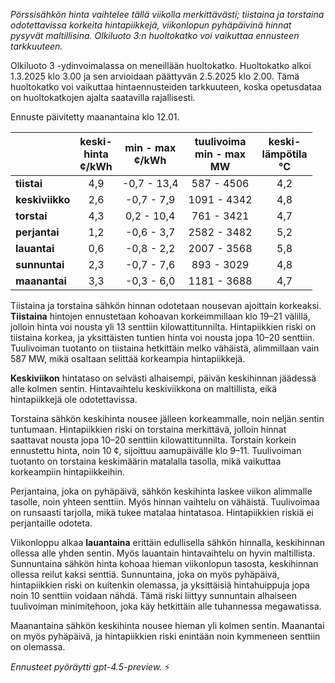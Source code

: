 *Pörssisähkön hinta vaihtelee tällä viikolla merkittävästi; tiistaina ja torstaina odotettavissa korkeita hintapiikkejä, viikonlopun pyhäpäivinä hinnat pysyvät maltillisina. Olkiluoto 3:n huoltokatko voi vaikuttaa ennusteen tarkkuuteen.*

Olkiluoto 3 -ydinvoimalassa on meneillään huoltokatko. Huoltokatko alkoi 1.3.2025 klo 3.00 ja sen arvioidaan päättyvän 2.5.2025 klo 2.00. Tämä huoltokatko voi vaikuttaa hintaennusteiden tarkkuuteen, koska opetusdataa on huoltokatkojen ajalta saatavilla rajallisesti.

Ennuste päivitetty maanantaina klo 12.01.

|           | keski-<br>hinta<br>¢/kWh | min - max<br>¢/kWh | tuulivoima<br>min - max<br>MW | keski-<br>lämpötila<br>°C |
|:-------------|:----------------:|:----------------:|:-------------:|:-------------:|
| **tiistai**    |       4,9        |    -0,7 - 13,4    |     587 - 4506     |       4,2       |
| **keskiviikko**|       2,6        |    -0,7 - 7,9     |    1091 - 4342     |       4,8       |
| **torstai**    |       4,3        |    0,2 - 10,4     |     761 - 3421     |       4,7       |
| **perjantai**  |       1,2        |    -0,6 - 3,7     |    2582 - 3482     |       5,2       |
| **lauantai**   |       0,6        |    -0,8 - 2,2     |    2007 - 3568     |       5,8       |
| **sunnuntai**  |       2,3        |    -0,7 - 7,6     |     893 - 3029     |       4,8       |
| **maanantai**  |       3,3        |    -0,3 - 6,0     |    1181 - 3688     |       4,7       |

Tiistaina ja torstaina sähkön hinnan odotetaan nousevan ajoittain korkeaksi. **Tiistaina** hintojen ennustetaan kohoavan korkeimmillaan klo 19–21 välillä, jolloin hinta voi nousta yli 13 senttiin kilowattitunnilta. Hintapiikkien riski on tiistaina korkea, ja yksittäisten tuntien hinta voi nousta jopa 10–20 senttiin. Tuulivoiman tuotanto on tiistaina hetkittäin melko vähäistä, alimmillaan vain 587 MW, mikä osaltaan selittää korkeampia hintapiikkejä.

**Keskiviikon** hintataso on selvästi alhaisempi, päivän keskihinnan jäädessä alle kolmen sentin. Hintavaihtelu keskiviikkona on maltillista, eikä hintapiikkejä ole odotettavissa.

Torstaina sähkön keskihinta nousee jälleen korkeammalle, noin neljän sentin tuntumaan. Hintapiikkien riski on torstaina merkittävä, jolloin hinnat saattavat nousta jopa 10–20 senttiin kilowattitunnilta. Torstain korkein ennustettu hinta, noin 10 ¢, sijoittuu aamupäivälle klo 9–11. Tuulivoiman tuotanto on torstaina keskimäärin matalalla tasolla, mikä vaikuttaa korkeampiin hintapiikkeihin.

Perjantaina, joka on pyhäpäivä, sähkön keskihinta laskee viikon alimmalle tasolle, noin yhteen senttiin. Myös hinnan vaihtelu on vähäistä. Tuulivoimaa on runsaasti tarjolla, mikä tukee matalaa hintatasoa. Hintapiikkien riskiä ei perjantaille odoteta.

Viikonloppu alkaa **lauantaina** erittäin edullisella sähkön hinnalla, keskihinnan ollessa alle yhden sentin. Myös lauantain hintavaihtelu on hyvin maltillista. Sunnuntaina sähkön hinta kohoaa hieman viikonlopun tasosta, keskihinnan ollessa reilut kaksi senttiä. Sunnuntaina, joka on myös pyhäpäivä, hintapiikkien riski on kuitenkin olemassa, ja yksittäisiä hintahuippuja jopa noin 10 senttiin voidaan nähdä. Tämä riski liittyy sunnuntain alhaiseen tuulivoiman minimitehoon, joka käy hetkittäin alle tuhannessa megawatissa.

Maanantaina sähkön keskihinta nousee hieman yli kolmen sentin. Maanantai on myös pyhäpäivä, ja hintapiikkien riski enintään noin kymmeneen senttiin on olemassa.

*Ennusteet pyöräytti gpt-4.5-preview.* ⚡
